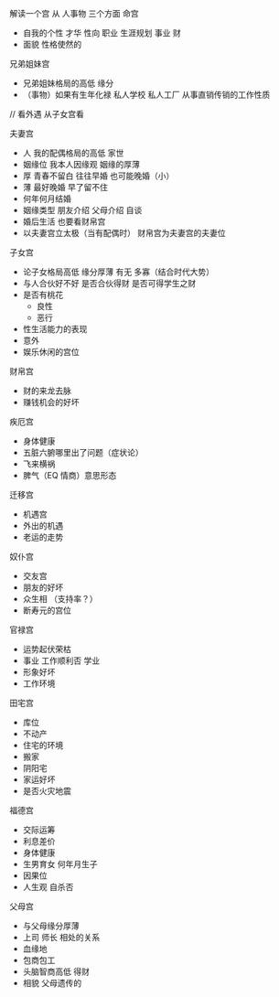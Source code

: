 解读一个宫 从 人事物 三个方面
命宫
- 自我的个性 才华 性向 职业 生涯规划 事业 财
- 面貌 性格使然的

兄弟姐妹宫
- 兄弟姐妹格局的高低 缘分
- （事物）如果有生年化禄 私人学校 私人工厂 从事直销传销的工作性质

// 看外遇 从子女宫看

夫妻宫
- 人 我的配偶格局的高低 家世
- 姻缘位 我本人因缘观 姻缘的厚薄
- 厚 青春不留白 往往早婚 也可能晚婚（小） 
- 薄 最好晚婚 早了留不住
- 何年何月结婚
- 姻缘类型 朋友介绍 父母介绍 自谈
- 婚后生活 也要看财帛宫
- 以夫妻宫立太极（当有配偶时） 财帛宫为夫妻宫的夫妻位

子女宫
- 论子女格局高低 缘分厚薄 有无 多寡（结合时代大势）
- 与人合伙好不好 是否合伙得财 是否可得学生之财
- 是否有桃花
  - 良性 
  - 恶行
- 性生活能力的表现 
- 意外
- 娱乐休闲的宫位

财帛宫
- 财的来龙去脉
- 赚钱机会的好坏

疾厄宫
- 身体健康
- 五脏六腑哪里出了问题（症状论）
- 飞来横祸
- 脾气（EQ 情商）意思形态

迁移宫
- 机遇宫
- 外出的机遇
- 老运的走势

奴仆宫
- 交友宫
- 朋友的好坏
- 众生相 （支持率？）
- 断寿元的宫位
  
官禄宫
- 运势起伏荣枯
- 事业 工作顺利否 学业
- 形象好坏
- 工作环境

田宅宫
- 库位
- 不动产
- 住宅的环境
- 搬家
- 阴阳宅
- 家运好坏
- 是否火灾地震

福德宫
- 交际运筹
- 利息差价
- 身体健康
- 生男育女 何年月生子
- 因果位
- 人生观 自杀否

父母宫
- 与父母缘分厚薄
- 上司 师长 相处的关系
- 血缘地
- 包商包工
- 头脑智商高低 得财
- 相貌 父母遗传的